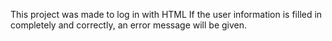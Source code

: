This project was made to log in with HTML
If the user information is filled in completely and correctly, an error message will be given.
